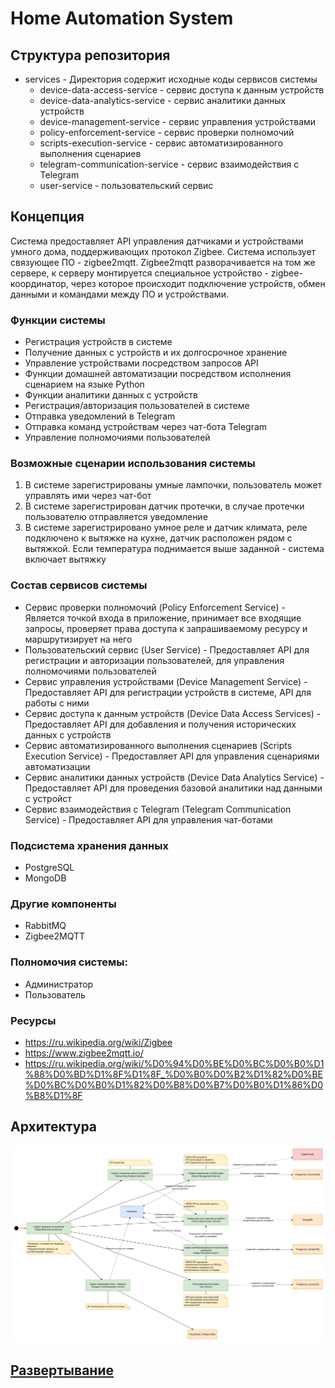 # Home Automation System

## Структура репозитория

- services - Директория содержит исходные коды сервисов системы
    - device-data-access-service - сервис доступа к данным устройств
    - device-data-analytics-service - сервис аналитики данных устройств
    - device-management-service - сервис управления устройствами
    - policy-enforcement-service - сервис проверки полномочий
    - scripts-execution-service - сервис автоматизированного выполнения сценариев
    - telegram-communication-service - сервис взаимодействия с Telegram
    - user-service - пользовательский сервис

## Концепция

Система предоставляет API управления датчиками и устройствами умного дома, поддерживающих протокол Zigbee. Система использует связующее ПО - zigbee2mqtt. Zigbee2mqtt разворачивается на том же сервере, к серверу монтируется специальное устройство - zigbee-координатор, через которое происходит подключение устройств, обмен данными и командами между ПО и устройствами.

### Функции системы

- Регистрация устройств в системе
- Получение данных с устройств и их долгосрочное хранение
- Управление устройствами посредством запросов API
- Функции домашней автоматизации посредством исполнения сценарием на языке Python
- Функции аналитики данных с устройств
- Регистрация/авторизация пользователей в системе
- Отправка уведомлений в Telegram
- Отправка команд устройствам через чат-бота Telegram
- Управление полномочиями пользователей

### Возможные сценарии использования системы

1) В системе зарегистрированы умные лампочки, пользователь может управлять ими через чат-бот
2) В системе зарегистрирован датчик протечки, в случае протечки пользователю отправляется уведомление
3) В системе зарегистрировано умное реле и датчик климата, реле подключено к вытяжке на кухне, датчик расположен рядом с вытяжкой. Если температура поднимается выше заданной - система включает вытяжку

### Состав сервисов системы

- Сервис проверки полномочий (Policy Enforcement Service) - Является точкой входа в приложение, принимает все входящие запросы, проверяет права доступа к запрашиваемому ресурсу и маршрутизирует на него
- Пользовательский сервис (User Service) - Предоставляет API для регистрации и авторизации пользователей, для управления полномочиями пользователей
- Сервис управления устройствами (Device Management Service) - Предоставляет API для регистрации устройств в системе, API для работы с ними
- Сервис доступа к данным устройств (Device Data Access Services) - Предоставляет API для добавления и получения исторических данных с устройств
- Сервис автоматизированного выполнения сценариев (Scripts Execution Service) - Предоставляет API для управления сценариями автоматизации
- Сервис аналитики данных устройств (Device Data Analytics Service) - Предоставляет API для проведения базовой аналитики над данными с устройст
- Сервис взаимодействия с Telegram (Telegram Communication Service) - Предоставляет API для управления чат-ботами

### Подсистема хранения данных
- PostgreSQL
- MongoDB

### Другие компоненты
- RabbitMQ
- Zigbee2MQTT

### Полномочия системы:
- Администратор
- Пользователь

### Ресурсы
- https://ru.wikipedia.org/wiki/Zigbee
- https://www.zigbee2mqtt.io/
- https://ru.wikipedia.org/wiki/%D0%94%D0%BE%D0%BC%D0%B0%D1%88%D0%BD%D1%8F%D1%8F_%D0%B0%D0%B2%D1%82%D0%BE%D0%BC%D0%B0%D1%82%D0%B8%D0%B7%D0%B0%D1%86%D0%B8%D1%8F


## Архитектура

![alt text](architecture.png "Architecture")


## [Развертывание](/deploy/README.md)

